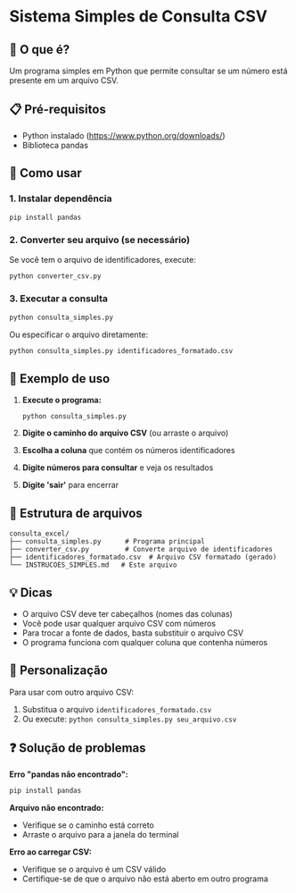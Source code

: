 # Sistema Simples de Consulta CSV

## 🎯 O que é?
Um programa simples em Python que permite consultar se um número está presente em um arquivo CSV.

## 📋 Pré-requisitos
- Python instalado (https://www.python.org/downloads/)
- Biblioteca pandas

## 🚀 Como usar

### 1. Instalar dependência
```bash
pip install pandas
```

### 2. Converter seu arquivo (se necessário)
Se você tem o arquivo de identificadores, execute:
```bash
python converter_csv.py
```

### 3. Executar a consulta
```bash
python consulta_simples.py
```

Ou especificar o arquivo diretamente:
```bash
python consulta_simples.py identificadores_formatado.csv
```

## 📝 Exemplo de uso

1. **Execute o programa:**
   ```
   python consulta_simples.py
   ```

2. **Digite o caminho do arquivo CSV** (ou arraste o arquivo)

3. **Escolha a coluna** que contém os números identificadores

4. **Digite números para consultar** e veja os resultados

5. **Digite 'sair'** para encerrar

## 📁 Estrutura de arquivos

```
consulta_excel/
├── consulta_simples.py      # Programa principal
├── converter_csv.py         # Converte arquivo de identificadores
├── identificadores_formatado.csv  # Arquivo CSV formatado (gerado)
└── INSTRUCOES_SIMPLES.md   # Este arquivo
```

## 💡 Dicas

- O arquivo CSV deve ter cabeçalhos (nomes das colunas)
- Você pode usar qualquer arquivo CSV com números
- Para trocar a fonte de dados, basta substituir o arquivo CSV
- O programa funciona com qualquer coluna que contenha números

## 🔧 Personalização

Para usar com outro arquivo CSV:
1. Substitua o arquivo `identificadores_formatado.csv`
2. Ou execute: `python consulta_simples.py seu_arquivo.csv`

## ❓ Solução de problemas

**Erro "pandas não encontrado":**
```bash
pip install pandas
```

**Arquivo não encontrado:**
- Verifique se o caminho está correto
- Arraste o arquivo para a janela do terminal

**Erro ao carregar CSV:**
- Verifique se o arquivo é um CSV válido
- Certifique-se de que o arquivo não está aberto em outro programa 